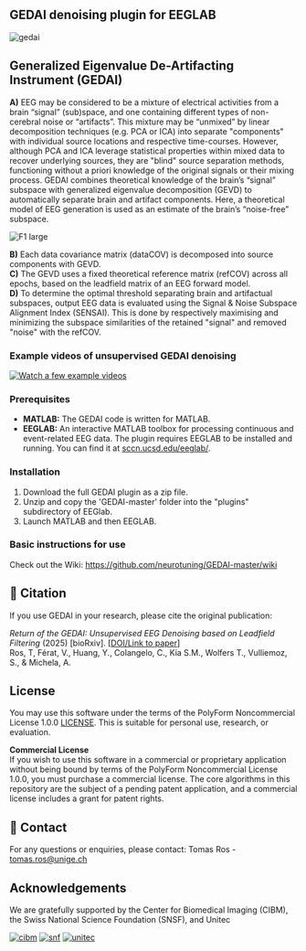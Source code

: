 ## GEDAI denoising plugin for EEGLAB


![gedai](https://github.com/user-attachments/assets/b42bfd18-3965-495a-85bd-616619d6f641)

## Generalized Eigenvalue De-Artifacting Instrument (GEDAI) 
**A)** EEG may be considered to be a mixture of electrical activities from a brain “signal” (sub)space, and one containing different types of non-cerebral noise or “artifacts”. This mixture may be “unmixed” by linear decomposition techniques (e.g. PCA or ICA) into separate "components" with individual source locations and respective time-courses. However, although PCA and ICA leverage statistical properties within mixed data to recover underlying sources, they are "blind" source separation methods, functioning without a priori knowledge of the original signals or their mixing process. GEDAI combines theoretical knowledge of the brain’s “signal” subspace with generalized eigenvalue decomposition (GEVD) to automatically separate brain and artifact components. Here, a theoretical model of EEG generation is used as an estimate of the brain’s “noise-free” subspace.


![F1 large](https://github.com/user-attachments/assets/2cd836e0-1b22-4b64-8766-026ca1195633)


**B)** Each data covariance matrix (dataCOV) is decomposed into source components with GEVD.  
**C)** The GEVD uses a fixed theoretical reference matrix (refCOV) across all epochs, based on the leadfield matrix of an EEG forward model.  
**D)** To determine the optimal threshold separating brain and artifactual subspaces, output EEG data is evaluated using the Signal & Noise Subspace Alignment Index (SENSAI). This is done by respectively maximising and minimizing the subspace similarities of the retained "signal" and removed "noise" with the refCOV. 

### Example videos of unsupervised GEDAI denoising


[![Watch a few example videos](https://github.com/user-attachments/assets/6c4145c0-a67c-4575-bd83-e4a40d0dc871)](https://www.youtube.com/playlist?list=PLFwYJV7JHVFRmGTpW3y2MqkL_pYTitxpF)


### Prerequisites

* **MATLAB:** The GEDAI code is written for MATLAB.
* **EEGLAB:** An interactive MATLAB toolbox for processing continuous and event-related EEG data. The plugin requires EEGLAB to be installed and running. You can find it at [sccn.ucsd.edu/eeglab/](https://sccn.ucsd.edu/eeglab/).

### Installation

1. Download the full GEDAI plugin as a zip file.
2. Unzip and copy the 'GEDAI-master' folder into the "plugins" subdirectory of EEGlab.
3. Launch MATLAB and then EEGLAB.

### Basic instructions for use

Check out the Wiki: https://github.com/neurotuning/GEDAI-master/wiki

## 📜 Citation

If you use GEDAI in your research, please cite the original publication:

*Return of the GEDAI: Unsupervised EEG Denoising based on Leadfield Filtering* (2025)  [bioRxiv]. [[DOI/Link to paper](https://www.biorxiv.org/content/10.1101/2025.10.04.680449v1)]  
Ros, T, Férat, V., Huang, Y., Colangelo, C., Kia S.M., Wolfers T., Vulliemoz, S., & Michela, A. 


## License
You may use this software under the terms of the PolyForm Noncommercial License 1.0.0 [LICENSE](LICENSE). This is suitable for personal use, research, or evaluation.

**Commercial License**  
If you wish to use this software in a commercial or proprietary application without being bound by terms of the PolyForm Noncommercial License 1.0.0, you must purchase a commercial license. The core algorithms in this repository are the subject of a pending patent application, and a commercial license includes a grant for patent rights.  

## 📧 Contact

For any questions or enquiries, please contact:
Tomas Ros - tomas.ros@unige.ch

## Acknowledgements
We are gratefully supported by the Center for Biomedical Imaging (CIBM), the Swiss National Science Foundation (SNSF), and Unitec


[![cibm](https://github.com/user-attachments/assets/0e67c6b9-0dae-415f-8321-6b8148862e85)](https://cibm.ch/)
[![snf](https://github.com/user-attachments/assets/9db9e0b5-05dd-488e-9730-9abea2f7e8af)](https://www.snf.ch/en)
[![unitec](https://github.com/user-attachments/assets/5417b534-6d3c-495a-8c24-70f65442221b)](https://www.unige.ch/unitec/)

